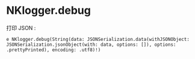 #  NKlogger.debug

打印 JSON :
```
e NKlogger.debug(String(data: JSONSerialization.data(withJSONObject: JSONSerialization.jsonObject(with: data, options: []), options: .prettyPrinted), encoding: .utf8)!)
```


